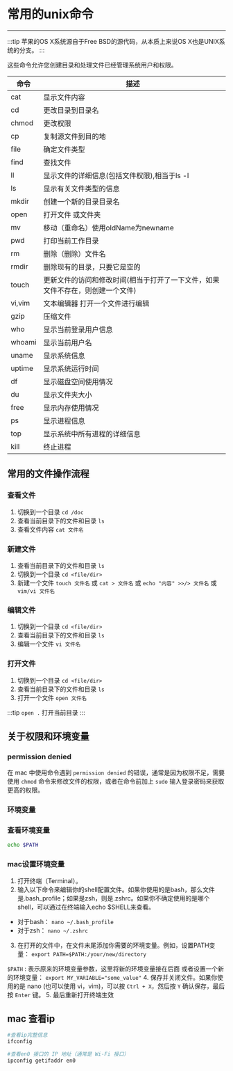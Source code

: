 # 常用的unix命令

---

:::tip
苹果的OS X系统源自于Free BSD的源代码，从本质上来说OS X也是UNIX系统的分支。
:::

这些命令允许您创建目录和处理文件已经管理系统用户和权限。


| 命令   | 描述                         |
|--------|------------------------------|
| cat    | 显示文件内容                |
| cd     | 更改目录到目录名             |
| chmod  | 更改权限                     |
| cp     | 复制源文件到目的地           |
| file   | 确定文件类型                 |
| find   | 查找文件                     |
| ll     | 显示文件的详细信息(包括文件权限),相当于ls -l           |
| ls     | 显示有关文件类型的信息       |
| mkdir  | 创建一个新的目录目录名       |
| open   | 打开文件 或文件夹                     |
| mv     | 移动（重命名）使用oldName为newname |
| pwd    | 打印当前工作目录             |
| rm     | 删除（删除）文件名           |
| rmdir  | 删除现有的目录，只要它是空的 |
| touch  | 更新文件的访问和修改时间(相当于打开了一下文件，如果文件不存在，则创建一个文件)    |
| vi,vim | 文本编辑器  打开一个文件进行编辑          |
| gzip   | 压缩文件         |
| who    | 显示当前登录用户信息         |
| whoami | 显示当前用户名         |
| uname  | 显示系统信息         |
| uptime | 显示系统运行时间         |
| df     | 显示磁盘空间使用情况         |
| du     | 显示文件夹大小         |
| free   | 显示内存使用情况         |
| ps     | 显示进程信息         |
| top    | 显示系统中所有进程的详细信息         |
| kill   | 终止进程         |


## 常用的文件操作流程

### 查看文件

1. 切换到一个目录 `cd /doc` 
2. 查看当前目录下的文件和目录 `ls`
3. 查看文件内容 `cat 文件名`

### 新建文件
1. 查看当前目录下的文件和目录 `ls`
2. 切换到一个目录 `cd <file/dir>` 
3. 新建一个文件 `touch 文件名` 或 `cat > 文件名` 或 `echo "内容" >>/> 文件名` 或 `vim/vi 文件名`

### 编辑文件

1. 切换到一个目录 `cd <file/dir>` 
2. 查看当前目录下的文件和目录 `ls`
3. 编辑一个文件 `vi 文件名`

### 打开文件

1. 切换到一个目录 `cd <file/dir>` 
2. 查看当前目录下的文件和目录 `ls`
3. 打开一个文件 `open 文件名`

:::tip
`open .` 打开当前目录
:::

## 关于权限和环境变量

### permission denied

在 mac 中使用命令遇到 `permission denied` 的错误，通常是因为权限不足，需要使用 `chmod` 命令来修改文件的权限，或者在命令前加上 `sudo` 输入登录密码来获取更高的权限。

### 环境变量

### 查看环境变量
```bash
echo $PATH
```

### mac设置环境变量

1. 打开终端（Terminal）。
2. 输入以下命令来编辑你的shell配置文件。如果你使用的是bash，那么文件是.bash_profile；如果是zsh，则是.zshrc。如果你不确定使用的是哪个shell，可以通过在终端输入echo $SHELL来查看。
- 对于bash：
`nano ~/.bash_profile`
- 对于zsh：
`nano ~/.zshrc`
3. 在打开的文件中，在文件末尾添加你需要的环境变量。例如，设置PATH变量：
`export PATH=$PATH:/your/new/directory`

`$PATH` :  表示原来的环境变量参数，这里将新的环境变量接在后面
或者设置一个新的环境变量：
`export MY_VARIABLE="some_value"`
4. 保存并关闭文件。如果你使用的是 nano (也可以使用 vi，vim)，可以按 `Ctrl + X`，然后按 `Y` 确认保存，最后按 `Enter` 键。
5. 最后重新打开终端生效


## mac 查看ip
```bash
#查看ip完整信息
ifconfig 

#查看en0 接口的 IP 地址（通常是 Wi-Fi 接口）
ipconfig getifaddr en0
```